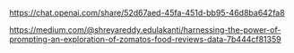 https://chat.openai.com/share/52d67aed-45fa-451d-bb95-46d8ba642fa8



https://medium.com/@shreyareddy.edulakanti/harnessing-the-power-of-prompting-an-exploration-of-zomatos-food-reviews-data-7b444cf81359
